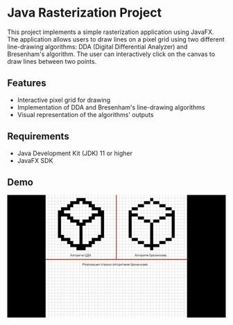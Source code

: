 # Java Rasterization Project

This project implements a simple rasterization application using JavaFX. The application allows users to draw lines on a pixel grid using two different line-drawing algorithms: DDA (Digital Differential Analyzer) and Bresenham's algorithm. The user can interactively click on the canvas to draw lines between two points.

## Features

- Interactive pixel grid for drawing
- Implementation of DDA and Bresenham's line-drawing algorithms
- Visual representation of the algorithms' outputs

## Requirements

- Java Development Kit (JDK) 11 or higher
- JavaFX SDK

## Demo

![Demo](src/main/resources/demoGif.gif)
